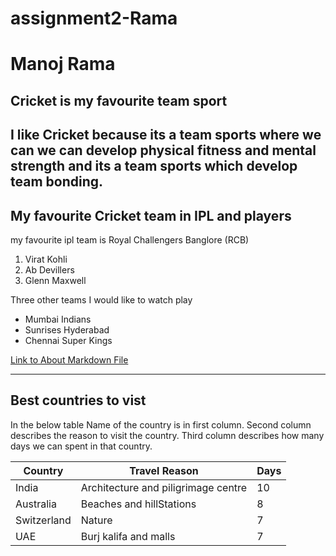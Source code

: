 # assignment2-Rama
# Manoj Rama
## Cricket is my favourite  team sport
I like Cricket because its a team sports where we can we can **develop physical fitness and mental strength** and its a team sports which **develop team bonding**.
------
## My favourite Cricket team in IPL and players
my favourite ipl team is Royal Challengers Banglore (RCB)
1. Virat Kohli
2. Ab Devillers
3. Glenn Maxwell  

Three other teams I would like to watch play
* Mumbai Indians
* Sunrises Hyderabad
* Chennai Super Kings


[Link to About Markdown File](AboutMe.md)

----
## Best countries to vist
In the below table Name of the country is in first column. Second column describes  the reason to visit the country. Third column describes how many days we can spent in that country.

|Country|Travel Reason|Days|
|-------|-------------|----|
|India|Architecture and piligrimage centre|10|
|Australia|Beaches and hillStations|8|
|Switzerland|Nature|7|
|UAE|Burj kalifa and malls|7|


